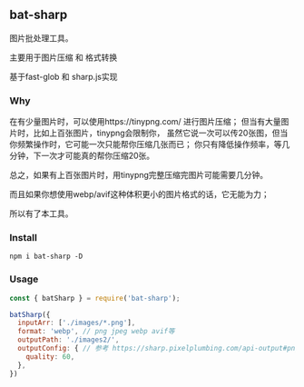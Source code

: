 ## bat-sharp

图片批处理工具。 

主要用于图片压缩 和 格式转换

基于fast-glob 和 sharp.js实现


### Why

在有少量图片时，可以使用https://tinypng.com/  进行图片压缩；
但当有大量图片时，比如上百张图片，tinypng会限制你，
虽然它说一次可以传20张图，但当你频繁操作时，它可能一次只能帮你压缩几张而已；
你只有降低操作频率，等几分钟，下一次才可能真的帮你压缩20张。

总之，如果有上百张图片时，用tinypng完整压缩完图片可能需要几分钟。

而且如果你想使用webp/avif这种体积更小的图片格式的话，它无能为力；

所以有了本工具。


### Install
```
npm i bat-sharp -D
```

### Usage

```javascript
const { batSharp } = require('bat-sharp');

batSharp({
  inputArr: ['./images/*.png'],
  format: 'webp', // png jpeg webp avif等
  outputPath: './images2/',
  outputConfig: { // 参考 https://sharp.pixelplumbing.com/api-output#png
    quality: 60,
  },
})
```